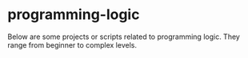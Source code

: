 # programming-logic
Below are some projects or scripts related to programming logic. They range from beginner to complex levels.
